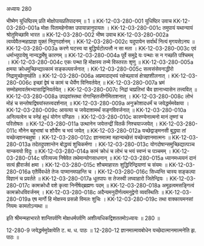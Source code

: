अध्यायः 280

भीष्मेण युधिष्ठिरम् प्रति मोक्षोपायप्रतिपादनम् ॥ 1 ॥
KK-12-03-280-001	युधिष्ठिर उवाच 
KK-12-03-280-001a	मोक्षः पितामहेनोक्त उपायान्नानुपायतः ।
KK-12-03-280-001c	तमुपायं यथान्यायं श्रोतुमिच्छामि भारत ॥
KK-12-03-280-002	भीष्म उवाच 
KK-12-03-280-002a	त्वय्येवैतन्महाप्राज्ञ युक्तं निपुणदर्शनम् ।
KK-12-03-280-002c	यदुपायेन सर्वार्थं नित्यं मृगयसेऽनघ ॥
KK-12-03-280-003a	करणे घटस्य या बुद्धिर्घटोत्पत्तौ न सा मता ।
KK-12-03-280-003c	एवं धर्माभ्युपायेषु नान्यद्धर्मेषु कारणम् ॥
KK-12-03-280-004a	पूर्वे समुद्रे यः पन्थाः स न गच्छति पश्चिमम् ।
KK-12-03-280-004c	एकः पन्था हि मोक्षस्य तन्मे विस्तरतः शृणु ॥
KK-12-03-280-005a	क्षमया क्रोधमुच्छिन्द्यात्कामं सङ्कल्पवर्जनात् ।
KK-12-03-280-005c	सत्वसंसेवनाद्धीरो निद्रामुच्छेत्तुमर्हति ॥
KK-12-03-280-006a	अप्रमादाद्भयं रक्षेच्छ्वासं क्षेत्रज्ञशीलनात् ।
KK-12-03-280-006c	इच्छां द्वेषं च कामं च धैर्येण विनिवर्तयेत् ॥
KK-12-03-280-007a	भ्रमं सम्मोहमावर्तमभ्यासाद्विनिवर्तयेत् ।
KK-12-03-280-007c	निद्रां चाप्रतिभां चैव ज्ञानाभ्यासेन तत्त्ववित् ॥
KK-12-03-280-008a	उपद्रवांस्तथा रोगान्हितजीर्णमिताशनात् ।
KK-12-03-280-008c	लोभं मोहं च सन्तोषाद्विषयांस्तत्त्वदर्शनात् ॥
KK-12-03-280-009a	अनुक्रोशादधर्मं च जयेद्धर्ममवेक्षया ।
KK-12-03-280-009c	आयत्या च जयेदाशामर्थं सङ्गविवर्जनात् ॥
KK-12-03-280-010a	अनित्यत्वेन च स्नेहं क्षुधं योगेन पण्डितः ।
KK-12-03-280-010c	कारुण्येनात्मनो मानं तृष्णां च परितोषतः ॥
KK-12-03-280-011a	उत्थानेन जयेत्तन्द्रीं वितर्कं निश्चयाज्जयेत् ।
KK-12-03-280-011c	मौनेन बहुभाषां च शौर्येण च भयं जयेत् ॥
KK-12-03-280-012a	यच्छेद्वाङ्मनसी बुद्ध्या तां यच्छेज्ज्ञानचक्षुषा ।
KK-12-03-280-012c	ज्ञानमात्मा महान्यच्छेत्तं यच्छेज्ज्ञानमात्मनः ॥
KK-12-03-280-013a	तदेतदुपशान्तेन बोद्धव्यं शुचिकर्मणा ।
KK-12-03-280-013c	योगदोषान्समुच्छिद्यात्पञ्च यान्कवयो विदुः ॥
KK-12-03-280-014a	कामं क्रोधं च लोभं च भयं स्वप्नं च पञ्चमम् ।
KK-12-03-280-014c	परित्यज्य निषेवेत तथेमान्योगसाधनान् ॥
KK-12-03-280-015a	ध्यानमध्ययनं दानं सत्यं ह्रीरार्जवं क्षमा ।
KK-12-03-280-015c	शौचमाहारतः शुद्धिरिन्द्रियाणां च संयमः ॥
KK-12-03-280-016a	एतैर्विवर्धते तेजः पाप्मानमपहन्ति च ।
KK-12-03-280-016c	सिध्यन्ति चास्य सङ्कल्पा विज्ञानं च प्रवर्तते ॥
KK-12-03-280-017a	धूतपापः स तेजस्वी लघ्वाहारो जितेन्द्रियः ।
KK-12-03-280-017c	कामक्रोधौ वशे कृत्वा निनीषेद्ब्रह्मणः पदम् ॥
KK-12-03-280-018a	अमूढत्वमसङ्गित्वं कामक्रोधविवर्जनम् ।
KK-12-03-280-018c	अदैन्यमनुदीर्णत्वमनुद्वेगो व्यवस्थितिः ॥
KK-12-03-280-019a	एष मार्गो हि मोक्षस्य प्रसन्नो विमलः शुचिः ।
KK-12-03-280-019c	तथा वाक्कायमनसां नियमः कामतोऽन्यथा ॥ 

इति श्रीमन्महाभारते शान्तिपर्वणि मोक्षधर्मपर्वणि अशीत्यधिकद्विशततमोऽध्यायः ॥ 280 ॥

12-280-9 जयेद्धर्ममुपेक्षयेति ट. थ. ध. पाठः ॥ 12-280-12 ज्ञानमात्मावबोधेन यच्छेदात्मानमात्मनेति झ. पाठः ॥
